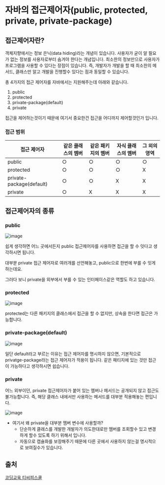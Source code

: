# 자바의 접근제어자(public, protected, private, private-package)

## 접근제어자란?

객체지향에서는 정보 은닉(data hiding)라는 개념이 있습니다. 사용자가 굳이 알 필요가 없는 정보를 사용자로부터 숨겨야 한다는 개념입니다. 최소한의 정보만으로 사용자가 프로그램을 사용할 수 있다는 장점이 있습니다. 즉, 개발자가 개발을 할 때 최소한의 메서드, 클래스만 알고 개발을 진행할수 있다는 점과 동일할 수 있습니다.

총 4가지의 접근 제어자를 자바에서는 지원해주는데 아래와 같습니다.

1. public
2. protected
3. private-package(default)
4. private

접근을 제어하는것이기 때문에 여기서 중요한건 접근을 어디까지 제어할것인가 입니다.

### 접근 범위

| 접근 제어자 | 같은 클래스의 멤버 | 같은 패키지의 멤버 | 자식 클래스의 멤버 | 그 외의 영역 |
| --- | --- | --- | --- | --- |
| public | ○ | ○ | ○ | ○ |
| protected | ○ | ○ | ○ | X |
| private-package(default) | ○ | ○ | X | X |
| private | ○ | X | X | X |

## 접근제어자의 종류

### public

![image](https://user-images.githubusercontent.com/53366407/151647107-77095db3-5d33-4540-8e3b-9ce82081e7d5.png)

쉽게 생각하면 어느 곳에서든지 public 접근제어자를 사용하면 접근을 할 수 잇다고 생각하시면 됩니다.

대부분 private 접근 제어자로 여러개를 선언해놓고, public으로 한번에 부를 수 잇게 하는데요.

그러다 보니 private을 외부에서 부를 수 있는 인터페이스같은 역할도 하고 있습니다.

### protected

![image](https://user-images.githubusercontent.com/53366407/151647105-d9e111cb-531c-4309-8e17-ae981d7cb386.png)

protected는 다른 패키지의 클래스에서 접근을 할 수 없지만, 상속을 한다면 접근은 가능합니다.

### private-package(default)

![image](https://user-images.githubusercontent.com/53366407/151647099-1377cb90-ad6e-473c-9557-f4f14f564023.png)

일단 default라고 부르는 이유는 접근 제어자를 명시하지 않으면, 기본적으로 privatge-package라는 접근 제어자가 적용이 됩니다. 같은 패티지에 있는 것만 접근이 가능하다고 생각하시면 쉽습니다.

### private

어느 외부이던, private 접근제어자가 붙어 있는 멤버나 메서드는 공개되지 않고 접근도 불가능합니다. 즉, 해당 클래스 내에서만 사용하는 메서드를 대부분 적용해놓는 편입니다.

![image](https://user-images.githubusercontent.com/53366407/151647096-a760640e-cc03-4879-b2e4-065ef467c73e.png)

- 여기서 왜 private을 대부분 멤버 변수에 사용할까?
    - 단순하게 클래스를 개발한 개발자가 의도한대로만 멤버를 조회할수 있고 변경하게 할수 있도록 하기 위해서 입니다.
    - 자동으로 캡슐화를 보장해주기 때문에 다른 곳에서 사용하지 않는걸 명시적으로 보여질수가 있습니다.

## 출처

[코딩교육 티씨피스쿨](http://www.tcpschool.com/java/java_modifier_accessModifier)
